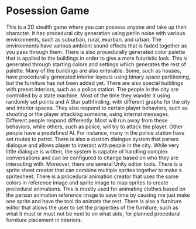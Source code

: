 # Posession Game
This is a 2D stealth game where you can possess anyone and take up their character. It has procedural city generation using perlin noise with various environments, such as suburban, rural, exurban, and urban. The environments have various ambient sound effects that is faded together as you pass through them. There is also procedurally generated color palette that is applied to the buildings in order to give a more futuristic look. This is generated through starting colors and settings which generates the rest of palette. Many of the buildings are also enterable. Some, such as houses, have procedurally generated interior layouts using binary space partitioning, but the furniture has not been added yet. There are also special buildings with preset interiors, such as a police station. The people in the city are controlled by a state machine. Most of the time they wander it using randomly set points and A Star pathfinding, with different graphs for the city and interior spaces. They also respond to certain player behaviors, such as shooting or the player attacking someone, using internal messages. Different people respond differently. Most will run away from these behaviors, while others, such as police, will try to attack the player. Other people have a predefined AI. For instance, many in the police station have set routes to patrol. There is also a custom dialogue system that parses dialogue and allows player to interact with people in the city. While very little dialogue is written, the system is capable of handling complex conversations and can be configured to change based on who they are interacting with. Moreover, there are several Unity editor tools. There is a sprite sheet creator that can combine multiple sprites together to make a spritesheet. There is a procedural animation creator that uses the same colors in reference image and sprite image to map sprites to create procedural animations. This is mostly used for animating clothes based on the person animation reference image to save time by causing me just make one sprite and have the tool do animate the rest. There is also a furniture editor that allows the user to set the properties of the furniture, such as what it must or must not be next to on what side, for planned procedural furniture placement in interiors.